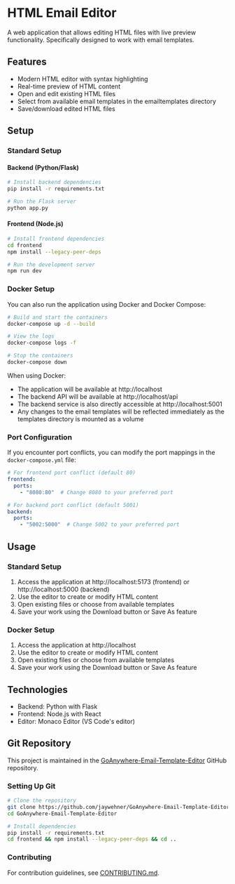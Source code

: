 # HTML Email Editor

A web application that allows editing HTML files with live preview functionality. Specifically designed to work with email templates.

## Features

- Modern HTML editor with syntax highlighting
- Real-time preview of HTML content
- Open and edit existing HTML files
- Select from available email templates in the emailtemplates directory
- Save/download edited HTML files

## Setup

### Standard Setup

#### Backend (Python/Flask)

```bash
# Install backend dependencies
pip install -r requirements.txt

# Run the Flask server
python app.py
```

#### Frontend (Node.js)

```bash
# Install frontend dependencies
cd frontend
npm install --legacy-peer-deps

# Run the development server
npm run dev
```

### Docker Setup

You can also run the application using Docker and Docker Compose:

```bash
# Build and start the containers
docker-compose up -d --build

# View the logs
docker-compose logs -f

# Stop the containers
docker-compose down
```

When using Docker:
- The application will be available at http://localhost
- The backend API will be available at http://localhost/api
- The backend service is also directly accessible at http://localhost:5001
- Any changes to the email templates will be reflected immediately as the templates directory is mounted as a volume

### Port Configuration

If you encounter port conflicts, you can modify the port mappings in the `docker-compose.yml` file:

```yaml
# For frontend port conflict (default 80)
frontend:
  ports:
    - "8080:80"  # Change 8080 to your preferred port

# For backend port conflict (default 5001)
backend:
  ports:
    - "5002:5000"  # Change 5002 to your preferred port
```

## Usage

### Standard Setup
1. Access the application at http://localhost:5173 (frontend) or http://localhost:5000 (backend)
2. Use the editor to create or modify HTML content
3. Open existing files or choose from available templates
4. Save your work using the Download button or Save As feature

### Docker Setup
1. Access the application at http://localhost
2. Use the editor to create or modify HTML content
3. Open existing files or choose from available templates 
4. Save your work using the Download button or Save As feature

## Technologies

- Backend: Python with Flask
- Frontend: Node.js with React
- Editor: Monaco Editor (VS Code's editor)

## Git Repository

This project is maintained in the [GoAnywhere-Email-Template-Editor](https://github.com/jaywehner/GoAnywhere-Email-Template-Editor) GitHub repository.

### Setting Up Git

```bash
# Clone the repository
git clone https://github.com/jaywehner/GoAnywhere-Email-Template-Editor.git
cd GoAnywhere-Email-Template-Editor

# Install dependencies
pip install -r requirements.txt
cd frontend && npm install --legacy-peer-deps && cd ..
```

### Contributing

For contribution guidelines, see [CONTRIBUTING.md](CONTRIBUTING.md).

